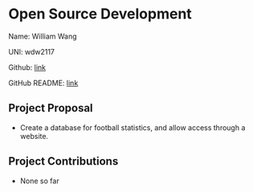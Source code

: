 # Open Source Development

Name: William Wang

UNI: wdw2117

Github: [link](https://github.com/cocobird1)

GitHub README: [link](https://github.com/cocobird1/cocobird1/blob/main/README.md)

## Project Proposal

- Create a database for football statistics, and allow access through a website.

## Project Contributions

- None so far
